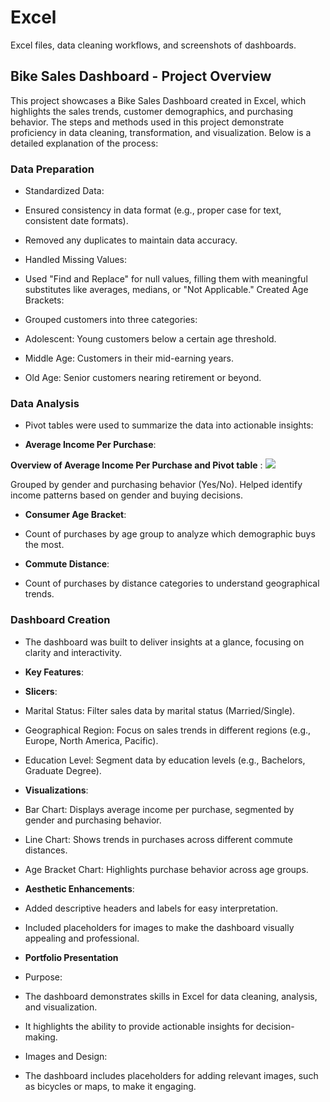 # Excel
Excel files, data cleaning workflows, and screenshots of dashboards.

## Bike Sales Dashboard - Project Overview
This project showcases a Bike Sales Dashboard created in Excel, which highlights the sales trends, customer demographics, and purchasing behavior. The steps and methods used in this project demonstrate proficiency in data cleaning, transformation, and visualization. Below is a detailed explanation of the process:

### Data Preparation
* Standardized Data:

* Ensured consistency in data format (e.g., proper case for text, consistent date formats).
* Removed any duplicates to maintain data accuracy.
* Handled Missing Values:

* Used "Find and Replace" for null values, filling them with meaningful substitutes like averages, medians, or "Not Applicable."
Created Age Brackets:

* Grouped customers into three categories:
* Adolescent: Young customers below a certain age threshold.
* Middle Age: Customers in their mid-earning years.
* Old Age: Senior customers nearing retirement or beyond.


### Data Analysis
* Pivot tables were used to summarize the data into actionable insights:

* **Average Income Per Purchase**:

**Overview of Average Income Per Purchase and Pivot table** : 
![](das1.png)



Grouped by gender and purchasing behavior (Yes/No).
Helped identify income patterns based on gender and buying decisions.

* **Consumer Age Bracket**:

* Count of purchases by age group to analyze which demographic buys the most.
  
* **Commute Distance**:

* Count of purchases by distance categories to understand geographical trends.



### Dashboard Creation
* The dashboard was built to deliver insights at a glance, focusing on clarity and interactivity.

* **Key Features**:

* **Slicers**:
* Marital Status: Filter sales data by marital status (Married/Single).
* Geographical Region: Focus on sales trends in different regions (e.g., Europe, North America, Pacific).
* Education Level: Segment data by education levels (e.g., Bachelors, Graduate Degree).
 
* **Visualizations**:

* Bar Chart: Displays average income per purchase, segmented by gender and purchasing behavior.
* Line Chart: Shows trends in purchases across different commute distances.
* Age Bracket Chart: Highlights purchase behavior across age groups.
  
* **Aesthetic Enhancements**:

* Added descriptive headers and labels for easy interpretation.
* Included placeholders for images to make the dashboard visually appealing and professional.

* **Portfolio Presentation**
* Purpose:
* The dashboard demonstrates skills in Excel for data cleaning, analysis, and visualization.
* It highlights the ability to provide actionable insights for decision-making.
* Images and Design:
* The dashboard includes placeholders for adding relevant images, such as bicycles or maps, to make it engaging.

